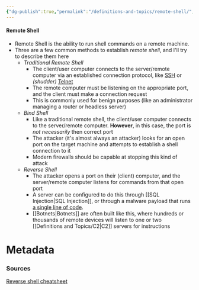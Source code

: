 ```yaml
---
{"dg-publish":true,"permalink":"/definitions-and-topics/remote-shell/","tags":["defs_soc"],"noteIcon":""}
---
```


#### Remote Shell
- Remote Shell is the ability to run shell commands on a remote machine.
- Three are a few common methods to establish *remote shell*, and I'll try to describe them here
	- *Traditional Remote Shell*
		- The client/user computer connects to the server/remote computer via an established connection protocol, like [SSH](https://ccnadefinitions.com/ccna/20-definitions/ssh/) or *(shudder)* [Telnet](https://ccnadefinitions.com/ccna/20-definitions/telnet/)
		- The remote computer must be listening on the appropriate port, and the client must make a connection request
		- This is commonly used for benign purposes (like an administrator managing a router or headless server)
	- *Bind Shell*
		- Like a traditional remote shell, the client/user computer connects to the server/remote computer. **However**, in this case, the port is *not necessarily* then correct port
		- The attacker (it's almost always an attacker) looks for an open port on the target machine and attempts to establish a shell connection to it
		- Modern firewalls should be capable at stopping this kind of attack
	- *Reverse Shell*
		- The attacker opens a port on their (client) computer, and the server/remote computer listens for commands from that open port
		- A server can be configured to do this through [[SQL Injection\|SQL Injection]], or through a malware payload that runs [a single line of code](https://saucer-man.com/reverse/).
		- [[Botnets\|Botnets]] are often built like this, where hundreds or thousands of remote devices will listen to one or two [[Definitions and Topics/C2\|C2]] servers for instructions




# Metadata

### Sources
[Reverse shell cheatsheet](https://saucer-man.com/reverse/)